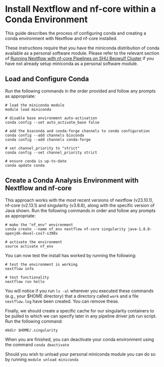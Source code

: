 # Install Nextflow and nf-core within a Conda Environment

This guide describes the process of configuring conda and creating a conda environment with Nextflow and nf-core installed.

These instructions require that you have the miniconda distribution of conda available as a personal software module. Please refer to the relevant section of [Running Nextflow with nf-core Pipelines on SHU Beowulf Cluster](https://github.com/lquayle88/nfcore_on_shu_beowulf#readme) if you have not already setup miniconda as a personal software module.


## Load and Configure Conda

Run the following commands in the order provided and follow any prompts as appropriate:

```shell
# load the miniconda module
module load miniconda

# disable base environment auto-activation
conda config --set auto_activate_base false

# add the bioconda and conda-forge channels to conda configuration
conda config --add channels bioconda
conda config --add channels conda-forge

# set channel_priority to "strict"
conda config --set channel_priority strict

# ensure conda is up-to-date
conda update conda
```


## Create a Conda Analysis Environment with Nextflow and nf-core

This approach works with the most recent versions of nextflow (v23.10.1), nf-core (v2.13.1) and singularity (v3.8.6), along with the specific version of Java shown. Run the following commands in order and follow any prompts as appropriate:

```shell
# make the "nf_env" environment
conda create --name nf_env nextflow nf-core singularity java-1.8.0-openjdk-devel-cos7-s390x

# activate the environment
source activate nf_env
```

You can now test the install has worked by running the following:

```shell
# test the environment is working
nextflow info

# test functionality
nextflow run hello
```

You will notice if you run `ls -al` wherever you executed these commands (e.g., your $HOME directory) that a directory called `work` and a file `nextflow.log` have been created. You can remove these.

Finally, we should create a specific cache for our singularity containers to be pulled to which we can specify later in any pipeline driver job run script. Run the following command:

```shell
mkdir $HOME/.singularity
```

When you are finished, you can deactivate your conda environment using the command `conda deactivate`

Should you wish to unload your personal miniconda module you can do so by running `module unload miniconda`
